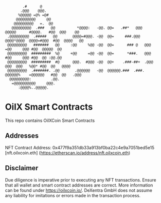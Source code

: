                                                                                                                           
                                                                                                                            
            .#      @                                                                                                
           .@@@    @@@.                                                                                              
          %@@@@@ =@% =@#                                                                                             
         @@@@@@@@@     @@                                                                                            
        @@@@@@@@@   =.  @@                                                                                           
       @@@@@@@@@  .###   @@          *@@@@:   -@@. @@=   .##*   @@@    @@@@@      #@@@@.   #@@  @@@    @@            
     .@@@@@@@@@  .#####   @@       @@@@=#@@@. -@@  @@=     ###.@@@   @@@@*@@@@  @@@@=#@@@  #@@  @@@@   @@            
     @@@@@@@@@   #######   @@     :@@     %@@ -@@  @@=      ### @   @@@        =@@     @@@ #@@  @@@@@  @@            
     @@@@@@@@@  #########  %@     +@@     =@@ -@@  @@=      *###.   @@@        #@@     @@@ #@@  @@ :@@.@@            
     @@@@@@@@@  #########  #@      @@@.  #@@@ -@@  @@+    .###-##+  .@@@   @@@  @@@   %@@* #@@  @@   @@@@            
     @@@@@@@@@  .#######. .@@       .@@@@@@   -@@  @@@@@@.###  .###.  @@@@@@%    =@@@@@@   #@@  @@   .@@@            
      @@@@@@@@@:         .@@.                                                                                        
       =@@@@@@@@@@     @@@.                                                                                          
          :@@@@%..@@@@@.                                                                                             
         

# OilX Smart Contracts

This repo contains OilXCoin Smart Contracts



## Addresses

NFT Contract Address: 0x477f9a351db33a913bf0ba22c4e9a7051bed5e15	[nft.oilxcoin.eth] (https://etherscan.io/address/nft.oilxcoin.eth)


## Disclaimer

Due diligence is imperative prior to executing any NFT transactions. Ensure that all wallet and smart contract addresses are correct. More information can be found under https://oilxcoin.io/. DeXentra GmbH does not assume any liability for imitations or errors made in the transaction process.
